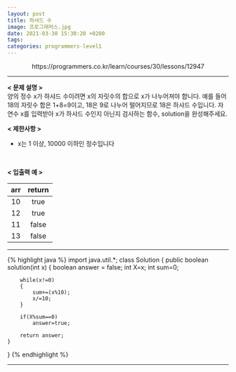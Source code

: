 ```yaml
---
layout: post
title: 하샤드 수
image: 프로그래머스.jpg
date: 2021-03-30 15:30:20 +0200
tags:
categories: programmers-level1
---
```

<center>https://programmers.co.kr/learn/courses/30/lessons/12947</center>

***


**< 문제 설명 >**  
양의 정수 x가 하샤드 수이려면 x의 자릿수의 합으로 x가 나누어져야 합니다. 예를 들어 18의 자릿수 합은 1+8=9이고, 18은 9로 나누어 떨어지므로 18은 하샤드 수입니다. 자연수 x를 입력받아 x가 하샤드 수인지 아닌지 검사하는 함수, solution을 완성해주세요.

  

**< 제한사항 >**  

* x는 1 이상, 10000 이하인 정수입니다
 <br>  



**< 입출력 예 >**  

|arr|return|
|:---:|:---:|
|10 |true |
|12 |true |
|11 |false |
|13 |false |


  

*** 




{% highlight java %}
import java.util.*;
class Solution {
    public boolean solution(int x) {
        boolean answer = false;
        int X=x;
        int sum=0;
        
        while(x!=0)
        {
        	sum+=(x%10);
        	x/=10;
        }
        
        if(X%sum==0)
        	answer=true;
        
        return answer;
    }
}
{% endhighlight %}

***